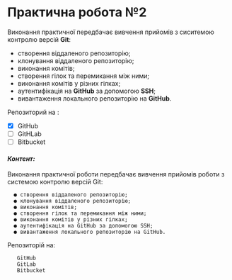 # Практична робота №2
Виконання практичної передбачає вивчення прийомів з сиситемою контролю версій **Git**: 

- створення віддаленого репозиторію;
- клонування віддаленого репозиторію;
- виконання комітів;
- створення гілок та перемикання між ними;
- виконання комітів у різних гілках;
- аутентифікація на **GitHub** за допомогою **SSH**;
- вивантаження локального репозиторію на **GitHub**.

Репозиторий на :
- [x] GitHub
- [ ] GitHLab
- [ ] Bitbucket 
#### ***Контент:***
Виконання практичної роботи передбачає вивчення прийомів роботи з системою контролю версій Git:

      ● створення віддаленого репозиторію;
      ● клонування віддаленого репозиторію;
      ● виконання комітів;
      ● створення гілок та перемикання між ними;
      ● виконання комітів у різних гілках;
      ● аутентифікація на GitHub за допомогою SSH;
      ● вивантаження локального репозиторію на GitHub.
   
Репозиторій на:

       GitHub
       GitLab
       Bitbucket

